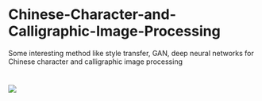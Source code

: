 # Chinese-Character-and-Calligraphic-Image-Processing
Some interesting method like style transfer, GAN, deep neural networks for Chinese character and calligraphic image processing

# 

![](https://github.com/MingtaoGuo/Chinese-Character-and-Calligraphic-Image-Processing/blob/master/IMGS/n_style_transfer.jpg)
